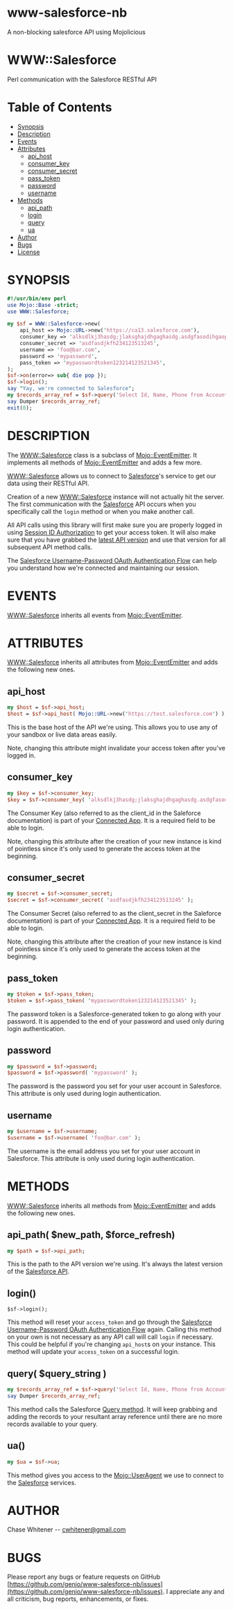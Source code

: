 # www-salesforce-nb
A non-blocking salesforce API using Mojolicious

# WWW::Salesforce

Perl communication with the Salesforce RESTful API

# Table of Contents

* [Synopsis](#synopsis)
* [Description](#description)
* [Events](#events)
* [Attributes](#attributes)
    * [api\_host](#api_host)
    * [consumer\_key](#consumer_key)
    * [consumer\_secret](#consumer_secret)
    * [pass\_token](#pass_token)
    * [password](#password)
    * [username](#username)
* [Methods](#methods)
    * [api\_path](#api_path-new_path-force_refresh)
    * [login](#login)
    * [query](#query-query_string)
    * [ua](#ua)
* [Author](#author)
* [Bugs](#bugs)
* [License](#license-and-copyright)

# SYNOPSIS

```perl
#!/usr/bin/env perl
use Mojo::Base -strict;
use WWW::Salesforce;

my $sf = WWW::Salesforce->new(
    api_host => Mojo::URL->new('https://ca13.salesforce.com'),
    consumer_key => 'alksdlkj3hasdg;jlaksghajdhgaghasdg.asdgfasodihgaopih.asdf',
    consumer_secret => 'asdfasdjkfh234123513245',
    username => 'foo@bar.com',
    password => 'mypassword',
    pass_token => 'mypasswordtoken123214123521345',
);
$sf->on(error=> sub{ die pop });
$sf->login();
say "Yay, we're connected to Salesforce";
my $records_array_ref = $sf->query('Select Id, Name, Phone from Account');
say Dumper $records_array_ref;
exit(0);
```

# DESCRIPTION

The [WWW::Salesforce](https://github.com/genio/www-salesforce-nb/) class is a subclass of [Mojo::EventEmitter](https://metacpan.org/pod/Mojo::EventEmitter).  It implements all methods of [Mojo::EventEmitter](https://metacpan.org/pod/Mojo::EventEmitter) and adds a few more.

[WWW::Salesforce](https://github.com/genio/www-salesforce-nb/) allows us to connect to [Salesforce](http://www.salesforce.com/)'s service to get our data using their RESTful API.

Creation of a new [WWW::Salesforce](https://github.com/genio/www-salesforce-nb/) instance will not actually hit the server.  The first communication with the [Salesforce](http://www.salesforce.com/) API occurs when you specifically call the ```login``` method or when you make another call.

All API calls using this library will first make sure you are properly logged in using [Session ID Authorization](http://www.salesforce.com/us/developer/docs/api_rest/Content/quickstart_oauth.htm) to get your access token.
It will also make sure that you have grabbed the [latest API version](https://developer.salesforce.com/docs/atlas.en-us.api_rest.meta/api_rest/dome_versions.htm) and use that version for all subsequent API method calls.

The [Salesforce Username-Password OAuth Authentication Flow](http://www.salesforce.com/us/developer/docs/api_rest/Content/intro_understanding_username_password_oauth_flow.htm) can help you understand how we're connected and maintaining our session.

# EVENTS

[WWW::Salesforce](https://github.com/genio/www-salesforce-nb/) inherits all events from [Mojo::EventEmitter](https://metacpan.org/pod/Mojo::EventEmitter).

# ATTRIBUTES

[WWW::Salesforce](https://github.com/genio/www-salesforce-nb/) inherits all attributes from [Mojo::EventEmitter](https://metacpan.org/pod/Mojo::EventEmitter) and adds the following new ones.

## api\_host

```perl
my $host = $sf->api_host;
$host = $sf->api_host( Mojo::URL->new('https://test.salesforce.com') );
```

This is the base host of the API we're using.  This allows you to use any of your sandbox or live data areas easily.

Note, changing this attribute might invalidate your access token after you've logged in.

## consumer\_key

```perl
my $key = $sf->consumer_key;
$key = $sf->consumer_key( 'alksdlkj3hasdg;jlaksghajdhgaghasdg.asdgfasodihgaopih.asdf' );
```

The Consumer Key (also referred to as the client\_id in the Saleforce documentation) is part of your [Connected App](http://www.salesforce.com/us/developer/docs/api_rest/Content/intro_defining_remote_access_applications.htm).  It is a required field to be able to login.

Note, changing this attribute after the creation of your new instance is kind of pointless since it's only used to generate the access token at the beginning.

## consumer\_secret

```perl
my $secret = $sf->consumer_secret;
$secret = $sf->consumer_secret( 'asdfasdjkfh234123513245' );
```

The Consumer Secret (also referred to as the client\_secret in the Saleforce documentation) is part of your [Connected App](http://www.salesforce.com/us/developer/docs/api_rest/Content/intro_defining_remote_access_applications.htm).  It is a required field to be able to login.

Note, changing this attribute after the creation of your new instance is kind of pointless since it's only used to generate the access token at the beginning.

## pass\_token

```perl
my $token = $sf->pass_token;
$token = $sf->pass_token( 'mypasswordtoken123214123521345' );
```

The password token is a Salesforce-generated token to go along with your password.  It is appended to the end of your password and used only during login authentication.

## password

```perl
my $password = $sf->password;
$password = $sf->password( 'mypassword' );
```

The password is the password you set for your user account in Salesforce.  This attribute is only used during login authentication.

## username

```perl
my $username = $sf->username;
$username = $sf->username( 'foo@bar.com' );
```

The username is the email address you set for your user account in Salesforce.  This attribute is only used during login authentication.

# METHODS

[WWW::Salesforce](https://github.com/genio/www-salesforce-nb/) inherits all methods from [Mojo::EventEmitter](https://metacpan.org/pod/Mojo::EventEmitter) and adds the following new ones.

## api\_path( $new\_path, $force\_refresh)

```perl
my $path = $sf->api_path;
```

This is the path to the API version we're using.  It's always the latest version of the [Salesforce API](https://developer.salesforce.com/docs/atlas.en-us.api_rest.meta/api_rest/dome_versions.htm).

## login()

	$sf->login();

This method will reset your ```access_token``` and go through the [Salesforce Username-Password OAuth Authentication Flow](http://www.salesforce.com/us/developer/docs/api_rest/Content/intro_understanding_username_password_oauth_flow.htm) again.
Calling this method on your own is not necessary as any API call will call ```login``` if necessary.  This could be helpful if you're changing ```api_host```s on your instance.
This method will update your ```access_token``` on a successful login.

## query( $query\_string )

```perl
my $records_array_ref = $sf->query('Select Id, Name, Phone from Account');
say Dumper $records_array_ref;
```

This method calls the Salesforce [Query method](http://www.salesforce.com/us/developer/docs/api_rest/Content/resources_query.htm).  It will keep grabbing and adding the records to your resultant array reference until there are no more records available to your query.

## ua()

```perl
my $ua = $sf->ua;
```

This method gives you access to the [Mojo::UserAgent](https://metacpan.org/pod/Mojo::UserAgent)  we use to connect to the [Salesforce](http://www.salesforce.com/) services.

# AUTHOR

Chase Whitener -- cwhitener@gmail.com

# BUGS

Please report any bugs or feature requests on GitHub [https://github.com/genio/www-salesforce-nb/issues](https://github.com/genio/www-salesforce-nb/issues).
I appreciate any and all criticism, bug reports, enhancements, or fixes.
